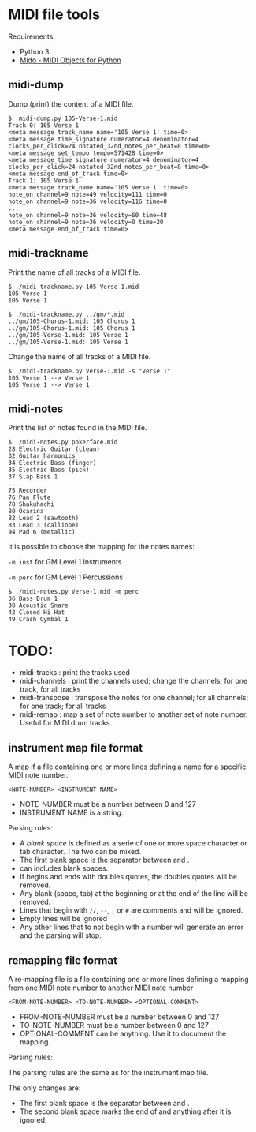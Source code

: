 # MIDI file tools

Requirements: 

- Python 3
- [Mido - MIDI Objects for Python](https://mido.readthedocs.io/en/latest/index.html)


## midi-dump

Dump (print) the content of a MIDI file.

    $ .midi-dump.py 105-Verse-1.mid 
    Track 0: 105 Verse 1
    <meta message track_name name='105 Verse 1' time=0>
    <meta message time_signature numerator=4 denominator=4 clocks_per_click=24 notated_32nd_notes_per_beat=8 time=0>
    <meta message set_tempo tempo=571428 time=0>
    <meta message time_signature numerator=4 denominator=4 clocks_per_click=24 notated_32nd_notes_per_beat=8 time=0>
    <meta message end_of_track time=0>
    Track 1: 105 Verse 1
    <meta message track_name name='105 Verse 1' time=0>
    note_on channel=9 note=49 velocity=111 time=0
    note_on channel=9 note=36 velocity=116 time=0
    ...
    note_on channel=9 note=36 velocity=60 time=48
    note_on channel=9 note=36 velocity=0 time=20
    <meta message end_of_track time=0>


## midi-trackname

Print the name of all tracks of a MIDI file.

    $ ./midi-trackname.py 105-Verse-1.mid 
    105 Verse 1
    105 Verse 1
    
    $ ./midi-trackname.py ../gm/*.mid
    ../gm/105-Chorus-1.mid: 105 Chorus 1
    ../gm/105-Chorus-1.mid: 105 Chorus 1
    ../gm/105-Verse-1.mid: 105 Verse 1
    ../gm/105-Verse-1.mid: 105 Verse 1

Change the name of all tracks of a MIDI file.

    $ ./midi-trackname.py Verse-1.mid -s "Verse 1"
    105 Verse 1 --> Verse 1
    105 Verse 1 --> Verse 1

## midi-notes

Print the list of notes found in the MIDI file.

    $ ./midi-notes.py pokerface.mid 
    28 Electric Guitar (clean)
    32 Guitar harmonics
    34 Electric Bass (finger)
    35 Electric Bass (pick)
    37 Slap Bass 1
    ...
    75 Recorder
    76 Pan Flute
    78 Shakuhachi
    80 Ocarina
    82 Lead 2 (sawtooth)
    83 Lead 3 (calliope)
    94 Pad 6 (metallic)

It is possible to choose the mapping for the notes names:

`-m inst` for GM Level 1 Instruments

`-m perc` for GM Level 1 Percussions

    $ ./midi-notes.py Verse-1.mid -m perc
    36 Bass Drum 1
    38 Acoustic Snare
    42 Closed Hi Hat
    49 Crash Cymbal 1

# TODO:

- midi-tracks : print the tracks used
- midi-channels : print the channels used; change the channels; for one track, for all tracks
- midi-transpose : transpose the notes for one channel; for all channels; for one track; for all tracks
- midi-remap : map a set of note number to another set of note number. Useful for MIDI drum tracks.

## instrument map file format

A map if a file containing one or more lines defining a name for a specific MIDI note number.

    <NOTE-NUMBER> <INSTRUMENT NAME>
    
- NOTE-NUMBER must be a number between 0 and 127
- INSTRUMENT NAME is a string.

Parsing rules:

- A _blank space_ is defined as a serie of one or more space character or tab character. The two can be mixed.
- The first blank space is the separator between <NOTE-NUMBER> and <INSTRUMENT NAME>.
- <INSTRUMENT NAME> can includes blank spaces.
- If <INSTRUMENT NAME> begins and ends with doubles quotes, the doubles quotes will be removed.
- Any blank (space, tab) at the beginning or at the end of the line will be removed.
- Lines that begin with `//`, `--`, `;` or `#` are comments and will be ignored.
- Empty lines will be ignored 
- Any other lines that to not begin with a number will generate an error and the parsing will stop.

## remapping file format

A re-mapping file is a file containing one or more lines defining a mapping from one MIDI note number to another MIDI note number
                      
    <FROM-NOTE-NUMBER> <TO-NOTE-NUMBER> <OPTIONAL-COMMENT>
                          
- FROM-NOTE-NUMBER must be a number between 0 and 127
- TO-NOTE-NUMBER must be a number between 0 and 127
- OPTIONAL-COMMENT can be anything. Use it to document the mapping.

Parsing rules:

The parsing rules are the same as for the instrument map file.

The only changes are:

- The first blank space is the separator between <FROM-NOTE-NUMBER> and <TO-NOTE-NUMBER>.
- The second blank space marks the end of <TO-NOTE-NUMBER> and anything after it is ignored.
 
